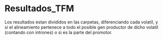 # Resultados_TFM

Los resultados estan divididos en las carpetas, diferenciando cada volatil, y si el alineamiento pertenece a todo el posible gen productor de dicho volatil (contando con intrones) o si es la parte del promotor.
